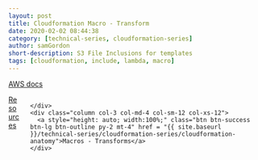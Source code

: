 ```yaml
---
layout: post
title: Cloudformation Macro - Transform
date: 2020-02-02 08:44:38
category: [technical-series, cloudformation-series]
author: samGordon
short-description: S3 File Inclusions for templates
tags: [cloudformation, include, lambda, macro]
---
```


[AWS docs](https://docs.aws.amazon.com/AWSCloudFormation/latest/UserGuide/template-macros.html)

<div class="container grid-xl">
  <div class="columns">
    <div class = "column col-3 col-md-4 col-sm-12 col-xs-12">
      <a style="height: auto; width:100%;" class="btn btn-success btn-lg btn-outline py-2 mt-4" href = "{{ site.baseurl }}/technical-series/cloudformation-series/cloudformation-anatomy">Resources</a>
    </div>
    <div class = "column col-6 col-md-4 col-sm-12 col-xs-12">
      
    </div>
    <div class="column col-3 col-md-4 col-sm-12 col-xs-12">
      <a style="height: auto; width:100%;" class="btn btn-success btn-lg btn-outline py-2 mt-4" href = "{{ site.baseurl }}/technical-series/cloudformation-series/cloudformation-anatomy">Macros - Transforms</a>
    </div>
  </div>
</div>
